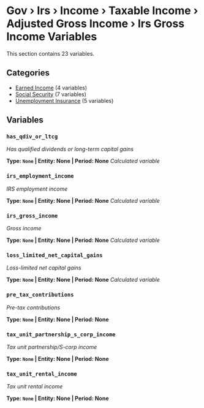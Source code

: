 # Gov › Irs › Income › Taxable Income › Adjusted Gross Income › Irs Gross Income Variables

This section contains 23 variables.

## Categories

- [Earned Income](earned_income/index.md) (4 variables)
- [Social Security](social_security/index.md) (7 variables)
- [Unemployment Insurance](unemployment_insurance/index.md) (5 variables)

## Variables

### `has_qdiv_or_ltcg`
*Has qualified dividends or long-term capital gains*

**Type: `None` | Entity: None | Period: None**
*Calculated variable*

### `irs_employment_income`
*IRS employment income*

**Type: `None` | Entity: None | Period: None**
*Calculated variable*

### `irs_gross_income`
*Gross income*

**Type: `None` | Entity: None | Period: None**
*Calculated variable*

### `loss_limited_net_capital_gains`
*Loss-limited net capital gains*

**Type: `None` | Entity: None | Period: None**
*Calculated variable*

### `pre_tax_contributions`
*Pre-tax contributions*

**Type: `None` | Entity: None | Period: None**

### `tax_unit_partnership_s_corp_income`
*Tax unit partnership/S-corp income*

**Type: `None` | Entity: None | Period: None**

### `tax_unit_rental_income`
*Tax unit rental income*

**Type: `None` | Entity: None | Period: None**
